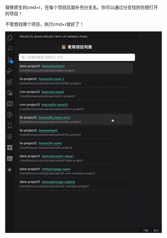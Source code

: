 替换原生的cmd+r，在每个项目后面补充分支名，你可以通过分支找到你想打开的项目！

不管想找哪个项目，执行cmd+r就好了！

![示例图](https://raw.githubusercontent.com/xicunyang/images/master/image.gif)